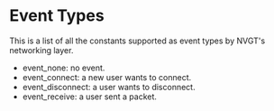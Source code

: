 # Event Types

This is a list of all the constants supported as event types by NVGT's networking layer.

- event_none: no event.
- event_connect: a new user wants to connect.
- event_disconnect: a user wants to disconnect.
- event_receive: a user sent a packet.
